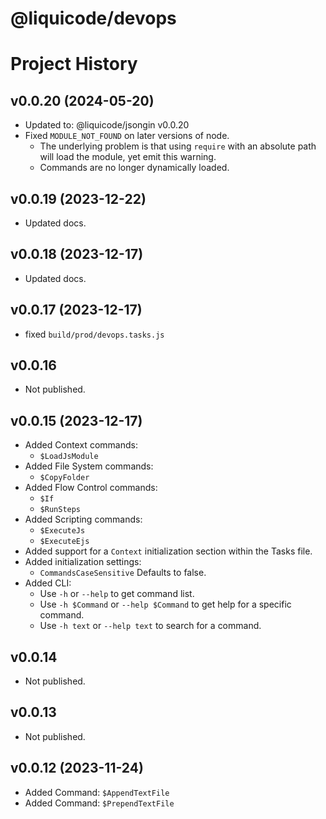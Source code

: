 # @liquicode/devops


# Project History


v0.0.20 (2024-05-20)
---------------------------------------------------------------------

- Updated to: @liquicode/jsongin v0.0.20
- Fixed `MODULE_NOT_FOUND` on later versions of node.
	- The underlying problem is that using `require` with an absolute path will load the module, yet emit this warning.
	- Commands are no longer dynamically loaded.


v0.0.19 (2023-12-22)
---------------------------------------------------------------------

- Updated docs.


v0.0.18 (2023-12-17)
---------------------------------------------------------------------

- Updated docs.


v0.0.17 (2023-12-17)
---------------------------------------------------------------------

- fixed `build/prod/devops.tasks.js`


v0.0.16
---------------------------------------------------------------------

- Not published.


v0.0.15 (2023-12-17)
---------------------------------------------------------------------

- Added Context commands:
	- `$LoadJsModule`
- Added File System commands:
	- `$CopyFolder`
- Added Flow Control commands:
	- `$If`
	- `$RunSteps`
- Added Scripting commands:
	- `$ExecuteJs`
	- `$ExecuteEjs`
- Added support for a `Context` initialization section within the Tasks file.
- Added initialization settings:
	- `CommandsCaseSensitive` Defaults to false.
- Added CLI:
	- Use `-h` or `--help` to get command list.
	- Use `-h $Command` or `--help $Command` to get help for a specific command.
	- Use `-h text` or `--help text` to search for a command.


v0.0.14
---------------------------------------------------------------------

- Not published.


v0.0.13
---------------------------------------------------------------------

- Not published.


v0.0.12 (2023-11-24)
---------------------------------------------------------------------

- Added Command: `$AppendTextFile`
- Added Command: `$PrependTextFile`

